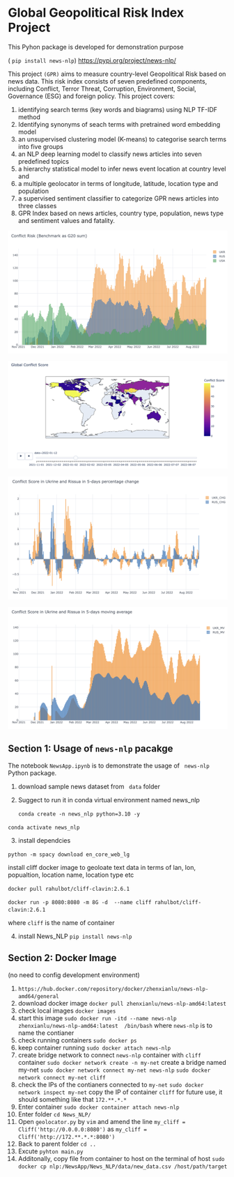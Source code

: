# Global Geopolitical Risk Index Project

This  Pyhon package is developed for demonstration purpose

 ( `pip install news-nlp`)   https://pypi.org/project/news-nlp/

This project `(GPR)` aims to measure country-level Geopolitical Risk  based on news data. This risk index consists of seven predefined components, including Conflict, Terror Threat, Corruption, Environment, Social, Governance (ESG) and foreign policy. This project covers:

1. identifying search terms (key words and biagrams) using NLP TF-IDF method
2. Identifying synonyms of seach terms with pretrained word embedding model
3. an unsupervised clustering model (K-means) to categorise search terms into five groups
4. an NLP deep learning model to classify news articles into seven predefined topics
5. a hierarchy statistical model to infer news event location at country level and
6. a multiple geolocator in terms of longitude, latitude, location type and  population
7. a supervised sentiment classifier to categorize GPR news articles into three classes
8. GPR Index based on news articles, country type, population, news type and sentiment values and fatality.

![1677440552304](image/README/1677440552304.png)

![1677440603488](image/README/1677440603488.png)

![1677440634894](image/README/1677440634894.png)

![1677440675092](image/README/1677440675092.png)

## Section 1:   Usage of `news-nlp` pacakge

The notebook `NewsApp.ipynb` is to demonstrate the usage of ` news-nlp` Python package.

1. download sample news dataset from ` data` folder
2. Suggect to run it in conda virtual environment named news_nlp

   `conda create -n news_nlp python=3.10 -y`

`conda activate news_nlp`

3. install dependcies

`python -m spacy download en_core_web_lg`

install cliff docker image to geoloate text data in terms of lan, lon, popualtion, location name, location type etc

   `docker pull rahulbot/cliff-clavin:2.6.1`

   `docker run -p 8080:8080 -m 8G -d  --name cliff rahulbot/cliff-clavin:2.6.1`

where `cliff` is the name of container

4. install News_NLP `pip install news-nlp`

## Section 2: Docker Image

(no need to config development environment)

1. `https://hub.docker.com/repository/docker/zhenxianlu/news-nlp-amd64/general`
2. download docker image `docker pull zhenxianlu/news-nlp-amd64:latest`
3. check local images `docker images`
4. start this image `sudo docker run -itd --name news-nlp zhenxianlu/news-nlp-amd64:latest  /bin/bash` where `news-nlp` is to name the contianer
5. check running containers `sudo docker ps`
6. keep container running `sudo docker attach news-nlp`
7. create bridge network to connect `news-nlp` container with `cliff` container
   `sudo docker network create -n my-net`  create a bridge named my-net
   `sudo docker network connect my-net news-nlp`
   `sudo docker network connect my-net cliff`
8. check the IPs of the contianers connected to `my-net`
   `sudo docker network inspect my-net`
   copy the IP of container `cliff` for future use, it should something like that `172.**.*.*`
9. Enter container `sudo docker container attach news-nlp`
10. Enter folder  `cd News_NLP/`
11. Open `geolocator.py` by `vim` and amend the line `my_cliff = Cliff('http://0.0.0.0:8080')` as `my_cliff = Cliff('http://172.**.*.*:8080')`
12. Back to parent folder `cd ..`
13. Excute `pyhton main.py`
14. Additonally, copy file from  container to host on the terminal of host
    `sudo docker cp nlp:/NewsApp/News_NLP/data/new_data.csv /host/path/target`
